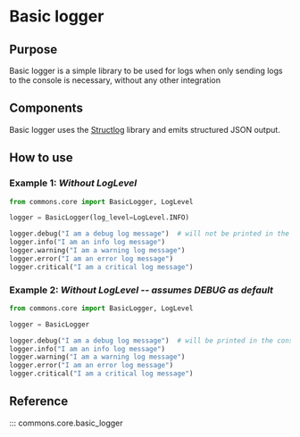 # Basic logger

## Purpose

Basic logger is a simple library to be used for logs when only sending logs to the console is
necessary, without any other integration

## Components

Basic logger uses the [Structlog](https://www.structlog.org/) library and emits structured JSON output.

## How to use

### Example 1: *Without LogLevel*

```python
from commons.core import BasicLogger, LogLevel

logger = BasicLogger(log_level=LogLevel.INFO)

logger.debug("I am a debug log message")  # will not be printed in the console
logger.info("I am an info log message")
logger.warning("I am a warning log message")
logger.error("I am an error log message")
logger.critical("I am a critical log message")
```

### Example 2: *Without LogLevel -- assumes DEBUG as default*

```python
from commons.core import BasicLogger, LogLevel

logger = BasicLogger

logger.debug("I am a debug log message")  # will be printed in the console
logger.info("I am an info log message")
logger.warning("I am a warning log message")
logger.error("I am an error log message")
logger.critical("I am a critical log message")
```

## Reference

::: commons.core.basic_logger
